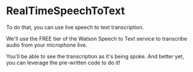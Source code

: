 # RealTimeSpeechToText

To do that, you can use live speech to text transcription.

We'll use the FREE tier of the Watson Speech to Text service to transcribe audio from your microphone live.

You'll be able to see the transcription as it's being spoke. And better yet, you can leverage the pre-written code to do it!
